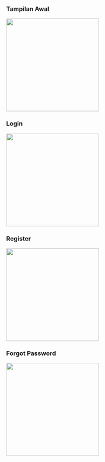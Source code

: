 ### Tampilan Awal  
<img src="https://github.com/user-attachments/assets/03ca60f3-f81c-4f55-be38-18e1014b6e25" width="250">

### Login  
<img src="https://github.com/user-attachments/assets/447ad6df-cb08-4fea-9033-b4ba3619f1f4" width="250">

### Register  
<img src="https://github.com/user-attachments/assets/f7792f0a-e103-47d1-9641-de9930768835" width="250">

### Forgot Password  
<img src="https://github.com/user-attachments/assets/bc064770-f4ce-4638-9846-5d5a174b64cd" width="250">
